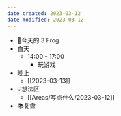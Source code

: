 ```yaml
---
date created: 2023-03-12 
date modified: 2023-03-12
---
```

- 🐸今天的 3 Frog
- 白天
	- 14:00 - 17:00
		- 玩游戏
- 晚上
	- [[2023-03-13]]
- 💡想法区
	- [[Areas/写点什么/2023-03-12]]
- 📚复盘
